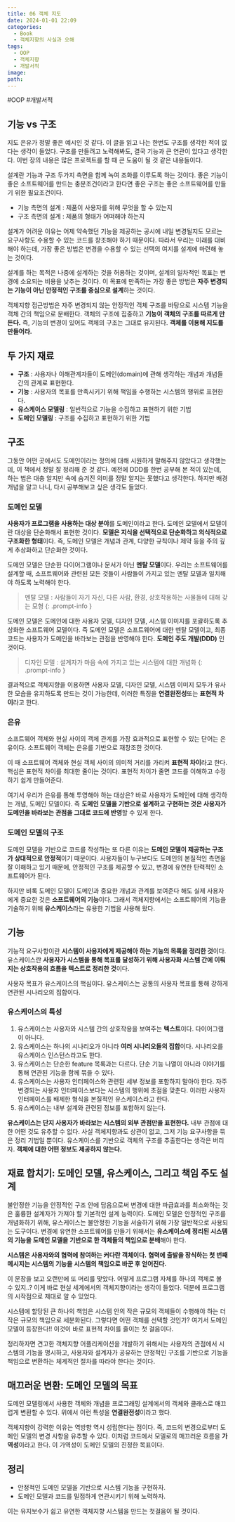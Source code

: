 ```yaml
---
title: 06 객체 지도
date: 2024-01-01 22:09
categories:
  - Book
  - 객체지향의 사실과 오해
tags:
  - OOP
  - 객체지향
  - 개발서적
image: 
path:
---
```

#OOP #개발서적 

## 기능 vs 구조
지도 은유가 정말 좋은 예시인 것 같다. 이 글을 읽고 나는 한번도 구조를 생각한 적이 없다는 생각이 들었다. 구조를 만들려고 노력해봐도, 결국 기능과 큰 연관이 있다고 생각한다. 이번 장의 내용은 많은 프로젝트를 할 때 큰 도움이 될 것 같은 내용들이다.

설계란 기능과 구조 두가지 측면을 함께 녹여 조화를 이루도록 하는 것이다. 좋은 기능이 좋은 소프트웨어를 만드는 충분조건이라고 한다면 좋은 구조는 좋은 소프트웨어를 만들기 위한 필요조건이다.

>
+ 기능 측면의 설계 : 제품이 사용자를 위해 무엇을 할 수 있는지
+ 구조 측면의 설계 : 제품의 형태가 어떠해야 하는지

설계가 어려운 이유는 어제 약속했던 기능을 제공하는 공시에 내일 변경될지도 모르는 요구사항도 수용할 수 있는 코드를 창조해야 하기 때문이다. 따라서 우리는 미래를 대비해야 하는데, 가장 좋은 방법은 변경을 수용할 수 있는 선택의 여지를 설계에 마련해 놓는 것이다.

설계를 하는 목적은 나중에 설계하는 것을 허용하는 것이며, 설계의 일차적인 목표는 변경에 소요되는 비용을 낮추는 것이다. 이 목표에 만족하는 가장 좋은 방법은 **자주 변경되는 기능이 아닌 안정적인 구조를 중심으로 설계**하는 것이다.

객체지향 접근방법은 자주 변경되지 않는 안정적인 객체 구조를 바탕으로 시스템 기능을 객체 간의 책임으로 분배한다. 객체의 구조에 집중하고 **기능이 객체의 구조를 따르게 만든다.** 즉, 기능의 변경이 있어도 객체의 구조는 그대로 유지된다. **객체를 이용해 지도를 만들어라.**

## 두 가지 재료
+ **구조** : 사용자나 이해관계자들이 도메인(domain)에 관해 생각하는 개념과 개념들 간의 관계로 표현한다.
+ **기능** : 사용자의 목표를 만족시키기 위해 책임을 수행하는 시스템의 행위로 표현한다.
+ **유스케이스 모델링** : 일반적으로 기능을 수집하고 표현하기 위한 기법
+ **도메인 모델링** : 구조를 수집하고 표현하기 위한 기법

## 구조
그동안 어떤 곳에서도 도메인이라는 정의에 대해 시원하게 말해주지 않았다고 생각했는데, 이 책에서 정말 잘 정리해 준 것 같다. 예전에 DDD를 한번 공부해 본 적이 있는데, 하는 법은 대충 알지만 속에 숨겨진 의미를 정말 알지는 못했다고 생각한다. 하지만 배경 개념을 알고 나니, 다시 공부해보고 싶은 생각도 들었다.
### 도메인 모델
**사용자가 프로그램을 사용하는 대상 분야**를 도메인이라고 한다. 도메인 모델에서 모델이란 대상을 단순화해서 표현한 것이다. **모델은 지식을 선택적으로 단순화하고 의식적으로 구조화한 형태**이다. 즉, 도메인 모델은 개념과 관계, 다양한 규칙이나 제약 등을 주의 깊게 추상화하고 단순화한 것이다.

도메인 모델은 단순한 다이어그램이나 문서가 아닌 **멘탈 모델**이다. 우리는 소프트웨어를 설계할 때, 소프트웨어와 관련된 모든 것들이 사람들이 가지고 있는 멘탈 모델과 일치해야 하도록 노력해야 한다.

> 멘탈 모델 : 사람들이 자기 자신, 다른 사람, 환경, 상호작용하는 사물들에 대해 갖는 모형
{: .prompt-info }

도메인 모델은 도메인에 대한 사용자 모델, 디자인 모델, 시스템 이미지를 포괄하도록 추상화한 소프트웨어 모델이다. 즉 도메인 모델은 소프트웨어에 대한 멘탈 모델이고, 최종 코드는 사용자가 도메인을 바라보는 관점을 반영해야 한다. **도메인 주도 개발(DDD)** 인 것이다.

> 디자인 모델 : 설계자가 마음 속에 가지고 있는 시스템에 대한 개념화
{: .prompt-info }

결과적으로 객체지향을 이용하면 사용자 모델, 디자인 모델, 시스템 이미지 모두가 유사한 모습을 유지하도록 만드는 것이 가능한데, 이러한 특징을 **연결완전성**또는 **표현적 차이**라고 한다.

### 은유
소프트웨어 객체와 현실 사이의 객체 관계를 가장 효과적으로 표현할 수 있는 단어는 은유이다. 소프트웨어 객체는 은유를 기반으로 재창조한 것이다.

이 때 소프트웨어 객체와 현실 객체 사이의 의미적 거리를 가리켜 **표현적 차이**라고 한다. 핵심은 표현적 차이를 최대한 줄이는 것이다. 표현적 차이가 줄면 코드를 이해하고 수정하기 쉽게 만들어준다.

여기서 우리가 은유를 통해 투영해야 하는 대상은? 바로 사용자가 도메인에 대해 생각하는 개념, 도메인 모델이다. 즉 **도메인 모델을 기반으로 설계하고 구현하는 것은 사용자가 도메인을 바라보는 관점을 그대로 코드에 반영**할 수 있게 한다.

### 도메인 모델의 구조
도메인 모델을 기반으로 코드를 작성하는 또 다른 이유는 **도메인 모델이 제공하는 구조가 상대적으로 안정적**이기 때문이다. 사용자들이 누구보다도 도메인의 본질적인 측면을 잘 이해하고 있기 때문에, 안정적인 구조를 제공할 수 있고, 변경에 유연한 탄력적인 소프트웨어가 된다.

하지만 비록 도메인 모델이 도메인과 중요한 개념과 관계를 보여준다 해도 실제 사용자에게 중요한 것은 **소프트웨어의 기능**이다. 그래서 객체지향에서는 소프트웨어의 기능을 기술하기 위해 **유스케이스**라는 유용한 기법을 사용해 왔다.

## 기능
기능적 요구사항이란 **시스템이 사용자에게 제공해아 하는 기능의 목록을 정리한 것**이다.
유스케이스란 **사용자가 시스템을 통해 목표를 달성하기 위해 사용자화 시스템 간에 이뤄지는 상호작용의 흐름을 텍스트로 정리한 것**이다.

사용자 목표가 유스케이스의 핵심이다. 유스케이스는 공통의 사용자 목표를 통해 강하게 연관된 시나리오의 집합이다.

### 유스케이스의 특성
1. 유스케이스는 사용자와 시스템 간의 상호작용을 보여주는 **텍스트**이다. 다이어그램이 아니다.
2. 유스케이스는 하나의 시나리오가 아니라 **여러 시나리오들의 집합**이다. 시나리오를 유스케이스 인스턴스라고도 한다.
3. 유스케이스는 단순한 feature 목록과는 다르다. 단순 기능 나열이 아니라 이야기를 통해 연관된 기능을 함께 묶을 수 있다.
4. 유스케이스는 사용자 인터페이스와 관련된 세부 정보를 포함하지 말아야 한다. 자주 변경되는 사용자 인터페이스보다는 시스템의 행위에 초점을 맞춘다. 이러한 사용자 인터페이스를 배제한 형식을 본질적인 유스케이스라고 한다.
5. 유스케이스는 내부 설계와 관련된 정보를 포함하지 않는다.

**유스케이스는 단지 사용자가 바라보는 시스템의 외부 관점만을 표현한다.** 내부 관점에 대한 어떤 것도 유추할 수 없다. 사실 객체지향과도 상관이 없고, 그저 기능 요구사항을 묶은 정리 기법일 뿐이다.
유스케이스를 기반으로 객체의 구조를 추출한다는 생각은 버리자. **객체에 대한 어떤 정보도 제공하지 않는다.**

## 재료 합치기: 도메인 모델, 유스케이스, 그리고 책임 주도 설계
불안정한 기능을 안정적인 구조 안에 담음으로써 변경에 대한 파급효과를 최소화하는 것은 훌륭한 설계자가 가져야 할 기본적인 설계 능력이다. 도메인 모델은 안정적인 구조를 개념화하기 위해, 유스케이스는 불안정한 기능을 서술하기 위해 가장 일반적으로 사용되는 도구이다.
변경에 유연한 소프트웨어를 만들기 위해서는 **유스케이스에 정리된 시스템의 기능을 도메인 모델을 기반으로 한 객체들의 책임으로 분배**해야 한다.

**시스템은 사용자와의 협력에 참여하는 커다란 객체이다.**
**협력에 출발을 장식하는 첫 번째 메시지는 시스템의 기능을 시스템의 책임으로 바꾼 후 얻어진다.**

이 문장을 보고 오랜만에 또 머리를 맞았다. 어떻게 프로그램 자체를 하나의 객체로 볼 수 있지..? 이게 바로 현실 세계에서의 객체지향이라는 생각이 들었다. 덕분에 프로그램의 시작점으로 제대로 알 수 있었다.

시스템에 할당된 큰 하나의 책임은 시스템 안의 작은 규모의 객체들이 수행해야 하는 더 작은 규모의 책임으로 세분화된다. 그렇다면 어떤 객체를 선택할 것인가? 여기서 도메인 모델이 등장한다!! 이것이 바로 표현적 차이를 줄이는 첫 걸음이다.

정리하자면 견고한 객체지향 어플리케이션을 개발하기 위해서는 사용자의 관점에서 시스템의 기능을 명시하고, 사용자와 설계자가 공유하는 안정적인 구조를 기반으로 기능을 책임으로 변환하는 체계적인 절차를 따라야 한다는 것이다.

## 매끄러운 변환: 도메인 모델의 목표
도메인 모델링에서 사용한 객체와 개념을 프로그래밍 설계에서의 객체와 클래스로 매끄럽게 변환할 수 있다. 위에서 이런 특성을 **연결완전성**이라고 했다.

객체지향이 강력한 이유는 역방향 역시 성립한다는 점이다. 즉, 코드의 변경으로부터 도메인 모델의 변경 사항을 유추할 수 있다. 이처럼 코드에서 모델로의 매끄러운 흐름을 **가역성**이라고 한다. 이 가역성이 도메인 모델의 진정한 목표이다.

## 정리
+ 안정적인 도메인 모델을 기반으로 시스템 기능을 구현하자.
+ 도메인 모델과 코드를 밀접하게 연관시키기 위해 노력하자.

이는 유지보수가 쉽고 유연한 객체지향 시스템을 만드는 첫걸음이 될 것이다.